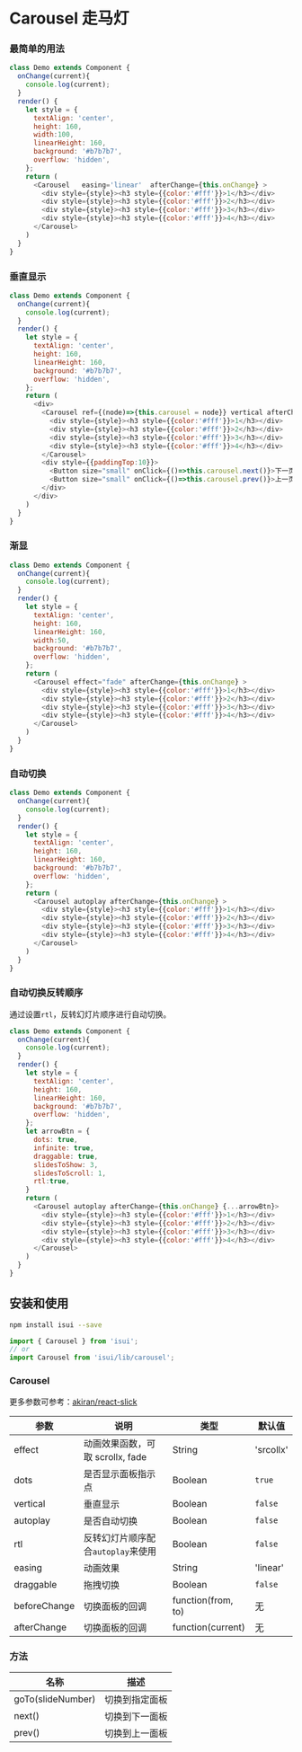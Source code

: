 Carousel 走马灯
===

### 最简单的用法

<!--DemoStart--> 
```js
class Demo extends Component {
  onChange(current){
    console.log(current);
  }
  render() {
    let style = {
      textAlign: 'center',
      height: 160,
      width:100,
      linearHeight: 160,
      background: '#b7b7b7',
      overflow: 'hidden',
    };
    return (
      <Carousel   easing='linear'  afterChange={this.onChange} >
        <div style={style}><h3 style={{color:'#fff'}}>1</h3></div>
        <div style={style}><h3 style={{color:'#fff'}}>2</h3></div>
        <div style={style}><h3 style={{color:'#fff'}}>3</h3></div>
        <div style={style}><h3 style={{color:'#fff'}}>4</h3></div>
      </Carousel>
    )
  }
}
```
<!--End-->


### 垂直显示

<!--DemoStart--> 
```js
class Demo extends Component {
  onChange(current){
    console.log(current);
  }
  render() {
    let style = {
      textAlign: 'center',
      height: 160,
      linearHeight: 160,
      background: '#b7b7b7',
      overflow: 'hidden',
    };
    return (
      <div>
        <Carousel ref={(node)=>{this.carousel = node}} vertical afterChange={this.onChange} >
          <div style={style}><h3 style={{color:'#fff'}}>1</h3></div>
          <div style={style}><h3 style={{color:'#fff'}}>2</h3></div>
          <div style={style}><h3 style={{color:'#fff'}}>3</h3></div>
          <div style={style}><h3 style={{color:'#fff'}}>4</h3></div>
        </Carousel>
        <div style={{paddingTop:10}}>
          <Button size="small" onClick={()=>this.carousel.next()}>下一页</Button>
          <Button size="small" onClick={()=>this.carousel.prev()}>上一页</Button>
        </div>
      </div>
    )
  }
}
```
<!--End-->

### 渐显

<!--DemoStart--> 
```js
class Demo extends Component {
  onChange(current){
    console.log(current);
  }
  render() {
    let style = {
      textAlign: 'center',
      height: 160,
      linearHeight: 160,
      width:50,
      background: '#b7b7b7',
      overflow: 'hidden',
    };
    return (
      <Carousel effect="fade" afterChange={this.onChange} >
        <div style={style}><h3 style={{color:'#fff'}}>1</h3></div>
        <div style={style}><h3 style={{color:'#fff'}}>2</h3></div>
        <div style={style}><h3 style={{color:'#fff'}}>3</h3></div>
        <div style={style}><h3 style={{color:'#fff'}}>4</h3></div>
      </Carousel>
    )
  }
}
```
<!--End-->


### 自动切换

<!--DemoStart--> 
```js
class Demo extends Component {
  onChange(current){
    console.log(current);
  }
  render() {
    let style = {
      textAlign: 'center',
      height: 160,
      linearHeight: 160,
      background: '#b7b7b7',
      overflow: 'hidden',
    };
    return (
      <Carousel autoplay afterChange={this.onChange} >
        <div style={style}><h3 style={{color:'#fff'}}>1</h3></div>
        <div style={style}><h3 style={{color:'#fff'}}>2</h3></div>
        <div style={style}><h3 style={{color:'#fff'}}>3</h3></div>
        <div style={style}><h3 style={{color:'#fff'}}>4</h3></div>
      </Carousel>
    )
  }
}
```
<!--End-->

### 自动切换反转顺序

通过设置`rtl`，反转幻灯片顺序进行自动切换。

<!--DemoStart--> 
```js
class Demo extends Component {
  onChange(current){
    console.log(current);
  }
  render() {
    let style = {
      textAlign: 'center',
      height: 160,
      linearHeight: 160,
      background: '#b7b7b7',
      overflow: 'hidden',
    };
    let arrowBtn = {
      dots: true,
      infinite: true,
      draggable: true,
      slidesToShow: 3,
      slidesToScroll: 1,
      rtl:true,
    }
    return (
      <Carousel autoplay afterChange={this.onChange} {...arrowBtn}>
        <div style={style}><h3 style={{color:'#fff'}}>1</h3></div>
        <div style={style}><h3 style={{color:'#fff'}}>2</h3></div>
        <div style={style}><h3 style={{color:'#fff'}}>3</h3></div>
        <div style={style}><h3 style={{color:'#fff'}}>4</h3></div>
      </Carousel>
    )
  }
}
```
<!--End-->


## 安装和使用

```bash
npm install isui --save
```

```js
import { Carousel } from 'isui';
// or
import Carousel from 'isui/lib/carousel';
```

### Carousel

更多参数可参考：[akiran/react-slick](https://github.com/akiran/react-slick)

| 参数 | 说明 | 类型 | 默认值 |
|--------- |-------- |--------- |-------- |
| effect | 动画效果函数，可取 scrollx, fade | String | 'srcollx' |
| dots | 是否显示面板指示点 | Boolean | `true` |
| vertical | 垂直显示 | Boolean | `false` |
| autoplay | 是否自动切换 | Boolean | `false` |
| rtl | 反转幻灯片顺序配合`autoplay`来使用 | Boolean | `false` |
| easing | 动画效果 | String | 'linear' |
| draggable | 拖拽切换 | Boolean | `false` |
| beforeChange | 切换面板的回调 | function(from, to) | 无 |
| afterChange | 切换面板的回调 | function(current) | 无 |

### 方法

| 名称 | 描述 | 
| --------- | -------- |
| goTo(slideNumber) | 切换到指定面板 |
| next() | 切换到下一面板 |
| prev() | 切换到上一面板 |
